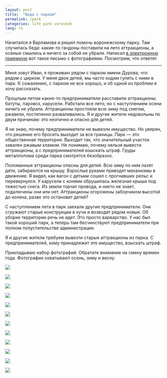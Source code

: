 ```yaml
---
layout: post
title:  "Беда с парком"
permalink: /park
categories: life park voronezh
lang: ru
---
```


[reception]: https://reception.voronezh-city.ru/

Начитался я Варламова и решил помочь воронежскому парку. Там случилась беда:
какие-то гандоны поставили на лето аттракционы, а осенью смылись и ничего за
собой не убрали. Написал [в электронную приемную][reception] вот такое письмо с
фотографиями. Посмотрим, что ответят.

***

Меня зовут Иван, я проживаю рядом с парком имени Дурова, что рядом с цирком. У
меня двое детей, мы часто ходим гулять с ними в парк. К сожалению, с парком не
все хорошо, и об одной из проблем я хочу рассказать.

Прошлым летом какие-то предприниматели расставили аттракционы: батуты, паровоз,
карусели. Работали все лето, но с наступлением осени ничего не
убрали. Аттракционы простояли всю зиму под снегом, ржавели, постепенно
разваливались. Я и другие жители недовольны по двум причинам: это неэтично и
опасно для детей.

Я не знаю, почему предприниматели не вывезли имущество. Но уверен, что решение
его бросить выходит за все границы. Парк — это общественная территория. Выходит
так, что значительный участок завален ржавым хламом. Не понимаю, почему нельзя
вывести аттракционы, а с предпринимателей взыскать штраф. Груды металлолома
среди парка смотрятся безобразно.

Поломанные аттракционы опасны для детей. Всю зиму по ним лазят дети, забираются
на крышу. Взрослые руками приводят механизмы в движение. Я видел, как вагон с
детьми сошел с прогнивших рельс и перевернулся. У карусели с конями обрушилась
железная крыша под тяжестью снега. Из земли торчат провода, и никто не знает,
подключены они или нет. Аттракционы огорожены заборчиком высотой до колена,
разве это остановит детей?

С наступлением лета в парк заехали другие предприниматели. Они сгружают старые
конструкции в кучи и возводят рядом новые. Об уборке территории речь не
идет. Это просто варварство. У нас был такой хороший парк, а теперь там
бесчинствуют предприниматели при полном попустительстве администрации.

Я и другие жители требуем вывезти старые аттракционы из парка. С
предпринимателей, кому принадлежит это имущество, взыскать штраф.

Прикладываю набор фотографий. Обратите внимание на смену времен года. Фотографии
охватывают осень, зиму и весну.

![](https://user-images.githubusercontent.com/1059232/56733747-b193ef00-6769-11e9-8ec2-f268918956c4.JPG)

![](https://user-images.githubusercontent.com/1059232/56733748-b193ef00-6769-11e9-8ed7-00bd997fe2c1.JPG)

![](https://user-images.githubusercontent.com/1059232/56733750-b193ef00-6769-11e9-81ef-ae75b253a90e.JPG)

![](https://user-images.githubusercontent.com/1059232/56733751-b193ef00-6769-11e9-9d42-61c19c6fa368.JPG)

![](https://user-images.githubusercontent.com/1059232/56733753-b22c8580-6769-11e9-9cad-1a3b566a3637.JPG)

![](https://user-images.githubusercontent.com/1059232/56733755-b22c8580-6769-11e9-9dfc-74e4ddaa4fb7.JPG)

![](https://user-images.githubusercontent.com/1059232/56733756-b22c8580-6769-11e9-9005-54f4764e9f1f.JPG)

![](https://user-images.githubusercontent.com/1059232/56733758-b22c8580-6769-11e9-9b58-caf142f92188.JPG)

![](https://user-images.githubusercontent.com/1059232/56733759-b2c51c00-6769-11e9-8863-70c2ff85df0c.JPG)

![](https://user-images.githubusercontent.com/1059232/56733760-b2c51c00-6769-11e9-9551-61f6c525a867.JPG)

![](https://user-images.githubusercontent.com/1059232/56733761-b2c51c00-6769-11e9-8b7c-f1eab38ccb92.JPG)

![](https://user-images.githubusercontent.com/1059232/56733763-b2c51c00-6769-11e9-8096-be0158a26bab.JPG)
